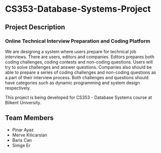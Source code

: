 # CS353-Database-Systems-Project

## Project Description

### Online Technical Interview Preparation and Coding Platform

We are designing a system where users prepare for technical job interviews. There are users,
editors and companies. Editors prepares both coding challenges, coding contests and non-coding
questions. Users will try to solve challenges and answer questions. Companies also should be
able to prepare a series of coding challenges and non-coding questions as a part of their interview
process. Both challenges and questions should have categories such as dynamic programming
and system design respectively.

This project is being developed for CS353 - Database Systems course at Bilkent University.

## Team Members

- Pinar Ayaz
- Merve Kilicarslan
- Baris Can
- Simge Er
